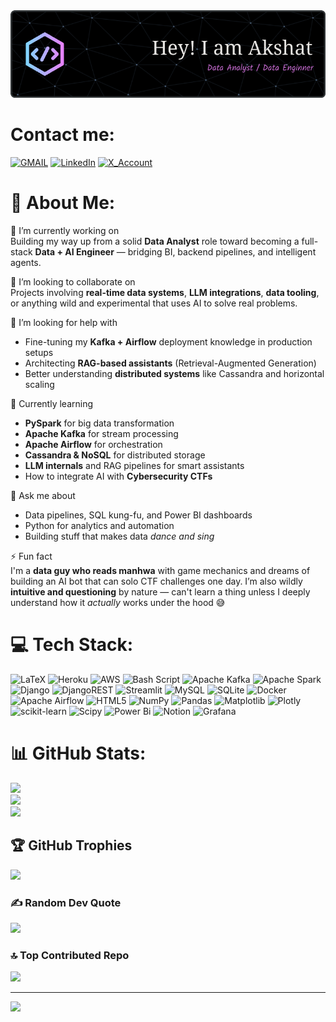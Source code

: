 <!-- ![Header](./github-header-image.png) -->
<img src="./github-header-image.png" alt="Header" width="900" />

# Contact me:
[![GMAIL](https://img.shields.io/badge/Gmail-D14836?style=for-the-badge&logo=gmail&logoColor=white)](mailto:akshatgoyal@gmail.com)
[![LinkedIn](https://img.shields.io/badge/LinkedIn-0077B5?style=for-the-badge&logo=linkedin&logoColor=white)](https://www.linkedin.com/in/akshat-goyal-007/)
[![X_Account](https://img.shields.io/badge/X-000000?style=for-the-badge&logo=x&logoColor=white)](https://x.com/SigFried_Vistor)

# 💫 About Me:

🔭 I’m currently working on  
Building my way up from a solid **Data Analyst** role toward becoming a full-stack **Data + AI Engineer** — bridging BI, backend pipelines, and intelligent agents.  

👯 I’m looking to collaborate on  
Projects involving **real-time data systems**, **LLM integrations**, **data tooling**, or anything wild and experimental that uses AI to solve real problems.

🤝 I’m looking for help with  
- Fine-tuning my **Kafka + Airflow** deployment knowledge in production setups  
- Architecting **RAG-based assistants** (Retrieval-Augmented Generation)  
- Better understanding **distributed systems** like Cassandra and horizontal scaling  

🌱 Currently learning  
- **PySpark** for big data transformation  
- **Apache Kafka** for stream processing  
- **Apache Airflow** for orchestration  
- **Cassandra & NoSQL** for distributed storage  
- **LLM internals** and RAG pipelines for smart assistants  
- How to integrate AI with **Cybersecurity CTFs**  

💬 Ask me about  
- Data pipelines, SQL kung-fu, and Power BI dashboards  
- Python for analytics and automation  
- Building stuff that makes data *dance and sing*

⚡ Fun fact  
I'm a **data guy who reads manhwa** with game mechanics and dreams of building an AI bot that can solo CTF challenges one day. I’m also wildly **intuitive and questioning** by nature — can't learn a thing unless I deeply understand how it *actually* works under the hood 😅



# 💻 Tech Stack:
![LaTeX](https://img.shields.io/badge/latex-%23008080.svg?style=for-the-badge&logo=latex&logoColor=white) ![Heroku](https://img.shields.io/badge/heroku-%23430098.svg?style=for-the-badge&logo=heroku&logoColor=white) ![AWS](https://img.shields.io/badge/AWS-%23FF9900.svg?style=for-the-badge&logo=amazon-aws&logoColor=white) ![Bash Script](https://img.shields.io/badge/bash_script-%23121011.svg?style=for-the-badge&logo=gnu-bash&logoColor=white) ![Apache Kafka](https://img.shields.io/badge/Apache%20Kafka-000?style=for-the-badge&logo=apachekafka) ![Apache Spark](https://img.shields.io/badge/Apache%20Spark-FDEE21?style=for-the-badge&logo=apachespark&logoColor=black) ![Django](https://img.shields.io/badge/django-%23092E20.svg?style=for-the-badge&logo=django&logoColor=white) ![DjangoREST](https://img.shields.io/badge/DJANGO-REST-ff1709?style=for-the-badge&logo=django&logoColor=white&color=ff1709&labelColor=gray) ![Streamlit](https://img.shields.io/badge/Streamlit-%23FE4B4B.svg?style=for-the-badge&logo=streamlit&logoColor=white) ![MySQL](https://img.shields.io/badge/mysql-4479A1.svg?style=for-the-badge&logo=mysql&logoColor=white) ![SQLite](https://img.shields.io/badge/sqlite-%2307405e.svg?style=for-the-badge&logo=sqlite&logoColor=white) ![Docker](https://img.shields.io/badge/docker-%230db7ed.svg?style=for-the-badge&logo=docker&logoColor=white) ![Apache Airflow](https://img.shields.io/badge/Apache%20Airflow-017CEE?style=for-the-badge&logo=Apache%20Airflow&logoColor=white) ![HTML5](https://img.shields.io/badge/html5-%23E34F26.svg?style=for-the-badge&logo=html5&logoColor=white) ![NumPy](https://img.shields.io/badge/numpy-%23013243.svg?style=for-the-badge&logo=numpy&logoColor=white) ![Pandas](https://img.shields.io/badge/pandas-%23150458.svg?style=for-the-badge&logo=pandas&logoColor=white) ![Matplotlib](https://img.shields.io/badge/Matplotlib-%23ffffff.svg?style=for-the-badge&logo=Matplotlib&logoColor=black) ![Plotly](https://img.shields.io/badge/Plotly-%233F4F75.svg?style=for-the-badge&logo=plotly&logoColor=white) ![scikit-learn](https://img.shields.io/badge/scikit--learn-%23F7931E.svg?style=for-the-badge&logo=scikit-learn&logoColor=white) ![Scipy](https://img.shields.io/badge/SciPy-%230C55A5.svg?style=for-the-badge&logo=scipy&logoColor=%white) ![Power Bi](https://img.shields.io/badge/power_bi-F2C811?style=for-the-badge&logo=powerbi&logoColor=black) ![Notion](https://img.shields.io/badge/Notion-%23000000.svg?style=for-the-badge&logo=notion&logoColor=white) ![Grafana](https://img.shields.io/badge/grafana-%23F46800.svg?style=for-the-badge&logo=grafana&logoColor=white)
# 📊 GitHub Stats:
![](https://github-readme-stats.vercel.app/api?username=DanteAgarwal&theme=shadow_blue&hide_border=false&include_all_commits=true&count_private=true)<br/>
![](https://nirzak-streak-stats.vercel.app/?user=DanteAgarwal&theme=shadow_blue&hide_border=false)<br/>
![](https://github-readme-stats.vercel.app/api/top-langs/?username=DanteAgarwal&theme=shadow_blue&hide_border=false&include_all_commits=true&count_private=true&layout=compact)

## 🏆 GitHub Trophies
![](https://github-profile-trophy.vercel.app/?username=DanteAgarwal&theme=radical&no-frame=true&no-bg=false&margin-w=4)

### ✍️ Random Dev Quote
![](https://quotes-github-readme.vercel.app/api?type=horizontal&theme=merko)

### 🔝 Top Contributed Repo
![](https://github-contributor-stats.vercel.app/api?username=DanteAgarwal&limit=5&theme=apprentice&combine_all_yearly_contributions=true)

---
[![](https://visitcount.itsvg.in/api?id=DanteAgarwal&icon=2&color=2)](https://visitcount.itsvg.in)

<!-- Proudly created with GPRM ( https://gprm.itsvg.in ) -->
